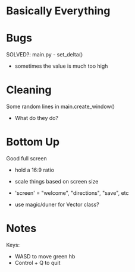 # Basically Everything

# Bugs
SOLVED?: main.py - set_delta()
- sometimes the value is much too high

# Cleaning
Some random lines in main.create_window()
- What do they do?

# Bottom Up
Good full screen
- hold a 16:9 ratio
- scale things based on screen size

- 'screen' = "welcome", "directions", "save", etc

- use magic/duner for Vector class?

# Notes
Keys:
- WASD to move green hb
- Control + Q to quit
